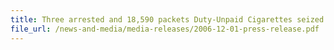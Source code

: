 ```yaml
---
title: Three arrested and 18,590 packets Duty-Unpaid Cigarettes seized in Singapore Customs sting operation
file_url: /news-and-media/media-releases/2006-12-01-press-release.pdf
---
```

